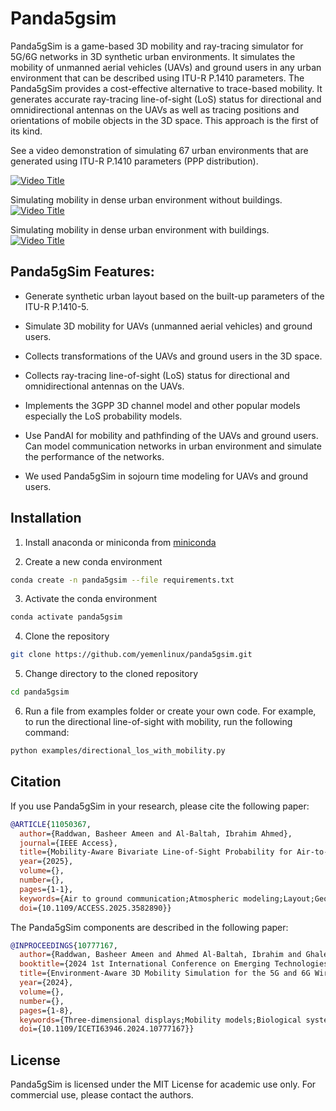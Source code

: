 # Panda5gsim
Panda5gSim is a game-based 3D mobility and ray-tracing simulator for 5G/6G networks in 3D synthetic urban environments. It simulates the mobility of unmanned aerial vehicles (UAVs) and ground users in any urban environment that can be described using ITU-R P.1410 parameters. The Panda5gSim provides a cost-effective alternative to trace-based mobility. It generates accurate ray-tracing line-of-sight (LoS) status for directional and omnidirectional antennas on the UAVs as well as tracing positions and orientations of mobile objects in the 3D space. This approach is the first of its kind.

See a video demonstration of simulating 67 urban environments that are generated using ITU-R P.1410 parameters (PPP distribution).

[![Video Title](https://img.youtube.com/vi/wOamYmyLu3I/0.jpg)](https://www.youtube.com/watch?v=wOamYmyLu3I)

Simulating mobility in dense urban environment without buildings.
[![Video Title](https://img.youtube.com/vi/UG95zqqhYUI/0.jpg)](https://www.youtube.com/watch?v=UG95zqqhYUI)

Simulating mobility in dense urban environment with buildings.
[![Video Title](https://img.youtube.com/vi/eZwWh9pH6e8/0.jpg)](https://www.youtube.com/watch?v=eZwWh9pH6e8)


## Panda5gSim Features:

* Generate synthetic urban layout based on the built-up parameters of the ITU-R P.1410-5.
  
* Simulate 3D mobility for UAVs (unmanned aerial vehicles) and ground users.

* Collects transformations of the UAVs and ground users in the 3D space.

* Collects ray-tracing line-of-sight (LoS) status for directional and omnidirectional antennas on the UAVs.

* Implements the 3GPP 3D channel model and other popular models especially the LoS probability models.

* Use PandAI for mobility and pathfinding of the UAVs and ground users.
    Can model communication networks in urban environment and simulate the performance of the networks.

* We used Panda5gSim in sojourn time modeling for UAVs and ground users.

## Installation

1. Install anaconda or miniconda from [miniconda](https://docs.anaconda.com/miniconda/miniconda-install/)

2. Create a new conda environment
```bash
conda create -n panda5gsim --file requirements.txt
```

3. Activate the conda environment
```bash
conda activate panda5gsim
```

4. Clone the repository
```bash
git clone https://github.com/yemenlinux/panda5gsim.git
```

5. Change directory to the cloned repository

```bash
cd panda5gsim
```

6. Run a file from examples folder or create your own code. For example, to run the directional line-of-sight with mobility, run the following command:

```bash
python examples/directional_los_with_mobility.py
```

## Citation
If you use Panda5gSim in your research, please cite the following paper:

```bibtex
@ARTICLE{11050367,
  author={Raddwan, Basheer Ameen and Al-Baltah, Ibrahim Ahmed},
  journal={IEEE Access}, 
  title={Mobility-Aware Bivariate Line-of-Sight Probability for Air-to-Ground Communications Using Millimeter and Terahertz Waves}, 
  year={2025},
  volume={},
  number={},
  pages={1-1},
  keywords={Air to ground communication;Atmospheric modeling;Layout;Geometry;Line-of-sight propagation;Directional antennas;Ray tracing;Communication channels;Buildings;ITU;Line-of-Sight probability;mobility;air-to-ground communication;multi-Access edge Computing;ray-tracing;unmanned aerial vehicles;service time;sojourn time;urban;simulation},
  doi={10.1109/ACCESS.2025.3582890}}
```
The Panda5gSim components are described in the following paper:

```bibtex
@INPROCEEDINGS{10777167,
  author={Raddwan, Basheer Ameen and Ahmed Al-Baltah, Ibrahim and Ghaleb, Mukhtar},
  booktitle={2024 1st International Conference on Emerging Technologies for Dependable Internet of Things (ICETI)}, 
  title={Environment-Aware 3D Mobility Simulation for the 5G and 6G Wireless Networks}, 
  year={2024},
  volume={},
  number={},
  pages={1-8},
  keywords={Three-dimensional displays;Mobility models;Biological system modeling;Wireless networks;Urban areas;Interference;Ray tracing;Throughput;3GPP;Signal to noise ratio;urban;5G;6G;mobility;ray-tracing;simulation;open-source;handover rate;framework;multi-access edge computing;unmanned aerial vehicle;3D mobility;3D environment},
  doi={10.1109/ICETI63946.2024.10777167}}
```

## License
Panda5gSim is licensed under the MIT License for academic use only. For commercial use, please contact the authors.